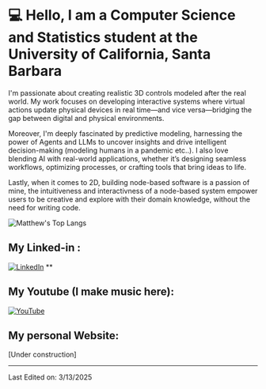 
# 💻 Hello, I am a Computer Science and Statistics student at the University of California, Santa Barbara

I'm passionate about creating realistic 3D controls modeled after the real world. My work focuses on developing interactive systems where virtual actions update physical devices in real time—and vice versa—bridging the gap between digital and physical environments.

Moreover, I'm deeply fascinated by predictive modeling, harnessing the power of Agents and LLMs to uncover insights and drive intelligent decision-making (modeling humans in a pandemic etc..).  I also love blending AI with real-world applications, whether it’s designing seamless workflows, optimizing processes, or crafting tools that bring ideas to life.

Lastly, when it comes to 2D, building node-based software is a passion of mine, the intuitiveness and interactivness of a node-based system empower users to be creative and explore with their domain knowledge, without the need for writing code. 

![Matthew's Top Langs](https://github-readme-stats.vercel.app/api/top-langs/?username=AkuraDiary&theme=tokyonight&layout=compact) 

## My Linked-in : 
[![LinkedIn](https://img.shields.io/badge/LinkedIn-Profile-blue?logo=linkedin)](https://www.linkedin.com/in/matthew-zhang-1b3b23272/)
**
## My Youtube (I make music here):
[![YouTube](https://img.shields.io/badge/YouTube-Subscribe-red?logo=youtube)](https://www.youtube.com/@LaibentonMusicGarage)

## My personal Website:
[Under construction] 

------
Last Edited on: 3/13/2025
